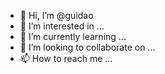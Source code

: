 - 👋 Hi, I’m @guidao
- 👀 I’m interested in ...
- 🌱 I’m currently learning ...
- 💞️ I’m looking to collaborate on ...
- 📫 How to reach me ...

<!---
guidao/guidao is a ✨ special ✨ repository because its `README.md` (this file) appears on your GitHub profile.
You can click the Preview link to take a look at your changes.
--->
